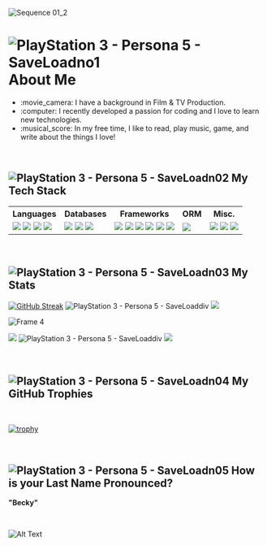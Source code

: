 ![Sequence 01_2](https://github.com/user-attachments/assets/0ed8fb07-ee1d-4044-8f8f-1aec58276370)

# ![PlayStation 3 - Persona 5 - SaveLoadno1](https://github.com/user-attachments/assets/121b5104-7b29-4148-b45c-2eae190839af) About Me
 
<ul>
 <li>
  :movie_camera: I have a background in Film & TV Production.
 </li>
 <li>
  :computer: I recently developed a passion for coding and I love to learn new technologies.
 </li> 
 <li>
  :musical_score: In my free time, I like to read, play music, game, and write about the things I love!
 </li> 
</ul>

<br>

## ![PlayStation 3 - Persona 5 - SaveLoadn02](https://github.com/user-attachments/assets/474a6e74-9e4a-4adb-be49-1700a6a36b4c) My Tech Stack

<table>
    <tr>
        <th>Languages</th>
        <th>Databases</th>
        <th>Frameworks</th>
        <th>ORM</th>
        <th>Misc.</th>
    </tr>
 <tr>
  <td>
   <img src="https://img.shields.io/badge/HTML5-E34F26?style=for-the-badge&logo=html5&logoColor=white"></img>
   <img src="https://img.shields.io/badge/CSS3-1572B6?style=for-the-badge&logo=css3&logoColor=white"></img>
   <img src="https://img.shields.io/badge/JavaScript-323330?style=for-the-badge&logo=javascript&logoColor=F7DF1E"></img>
   <img src="https://img.shields.io/badge/json-5E5C5C?style=for-the-badge&logo=json&logoColor=white"></img>
  </td>
  <td>
   <img src="https://img.shields.io/badge/dbeaver-382923?style=for-the-badge&logo=dbeaver&logoColor=white"></img>
   <img src="https://img.shields.io/badge/MongoDB-4EA94B?style=for-the-badge&logo=mongodb&logoColor=white"></img>
   <img src="https://img.shields.io/badge/MySQL-005C84?style=for-the-badge&logo=mysql&logoColor=white"></img>
  </td>
  <td>
   <img src="https://img.shields.io/badge/Insomnia-5849be?style=for-the-badge&logo=Insomnia&logoColor=white"></img>
   <img src="https://img.shields.io/badge/jQuery-0769AD?style=for-the-badge&logo=jquery&logoColor=white"></img>
   <img src="https://img.shields.io/badge/Markdown-000000?style=for-the-badge&logo=markdown&logoColor=white"></img>
   <img src="https://img.shields.io/badge/Node%20js-339933?style=for-the-badge&logo=nodedotjs&logoColor=white"></img>
   <img src="https://img.shields.io/badge/npm-CB3837?style=for-the-badge&logo=npm&logoColor=white"></img>
   <img src="https://img.shields.io/badge/React-20232A?style=for-the-badge&logo=react&logoColor=61DAFB"></img>
  </td>
  <td>
   <img src="https://img.shields.io/badge/Sequelize-52B0E7?style=for-the-badge&logo=Sequelize&logoColor=white"></img>
  </td>
 <td>
  <img src="https://img.shields.io/badge/Adobe%20Creative%20Cloud-DA1F26?style=for-the-badge&logo=Adobe%20Creative%20Cloud&logoColor=white"></img>
  <img src="https://img.shields.io/badge/Canva-%2300C4CC.svg?&style=for-the-badge&logo=Canva&logoColor=white"></img>
  <img src="https://img.shields.io/badge/Figma-F24E1E?style=for-the-badge&logo=figma&logoColor=white"></img>
 </td>
 </tr>
</table>

<br>

## ![PlayStation 3 - Persona 5 - SaveLoadn03](https://github.com/user-attachments/assets/4e967c29-79dd-4491-8db1-a0dc313d622e) My Stats


[![GitHub Streak](https://streak-stats.demolab.com?user=m-beke&exclude_days=Sun%2CSat&card_width=440&background=0C0B0B&border=E9E8E7&stroke=E9E8E7&ring=FC0000&fire=FC0000&currStreakNum=E9E8E7&sideNums=E9E8E7&currStreakLabel=E9E8E7&sideLabels=E9E8E7&dates=FC0000&excludeDaysLabel=EB545400&hide_longest_streak=true)](https://git.io/streak-stats)  ![PlayStation 3 - Persona 5 - SaveLoaddiv](https://github.com/user-attachments/assets/c5bda313-6355-4b22-a099-61a410e6a572) ![](https://github-readme-stats.vercel.app/api?username=m-beke&theme=radical&hide_rank=true&hide_border=false&include_all_commits=true&count_private=true&title_color=FC0000&text_color=E9E8E7&border_color=E9E8E7&bg_color=0C0B0B)<br>

![Frame 4](https://github.com/user-attachments/assets/9a93420b-c3b3-4356-b604-466effb1b05d)

 ![](https://github-readme-stats.vercel.app/api/top-langs/?username=m-beke&theme=radical&layout=normal&hide_border=false&include_all_commits=true&count_private=true&title_color=FC0000&text_color=E9E8E7&border_color=E9E8E7&bg_color=0C0B0B) ![PlayStation 3 - Persona 5 - SaveLoaddiv](https://github.com/user-attachments/assets/84189d32-fbd9-4ec4-8421-f9869e260b61) ![](https://github-contributor-stats.vercel.app/api?username=m-beke&limit=4&theme=radical&card_width=100px&combine_all_yearly_contributions=true&title_color=FC0000&text_color=E9E8E7&border_color=E9E8E7&bg_color=0C0B0B)
<br>
<br>
<br>

## ![PlayStation 3 - Persona 5 - SaveLoadn04](https://github.com/user-attachments/assets/cc4585c7-7105-44f4-b773-b173d65879cf) My GitHub Trophies 
<br>

[![trophy](https://github-profile-trophy.vercel.app/?username=m-beke&theme=buddhism&no-bg=true&no-frame=true)](https://github.com/m-beke/github-profile-trophy)

<br>

## ![PlayStation 3 - Persona 5 - SaveLoadn05](https://github.com/user-attachments/assets/409ef817-be26-4faa-9813-6be2d196b5e1) How is your Last Name Pronounced?

**"Becky"**

<br>

![Alt Text](https://i.giphy.com/media/v1.Y2lkPTc5MGI3NjExbW5lOXFjNWE1aHFoM2Rzbnd6eXJzcXJieHk0NmxlbTNqYjl5ZmZubCZlcD12MV9pbnRlcm5hbF9naWZfYnlfaWQmY3Q9cw/UNOX4x1R71hnOqtsXp/giphy.gif)
